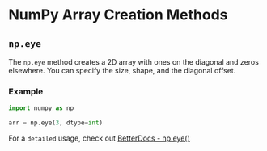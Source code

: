# NumPy Array Creation Methods

## `np.eye`

The `np.eye` method creates a 2D array with ones on the diagonal and zeros elsewhere. You can specify the size, shape, and the diagonal offset.

### Example

```python
import numpy as np

arr = np.eye(3, dtype=int)
```

For a `detailed` usage, check out [BetterDocs - np.eye()](https://betterdocs.tech/python/libs/numpy/stable/creation/eye)